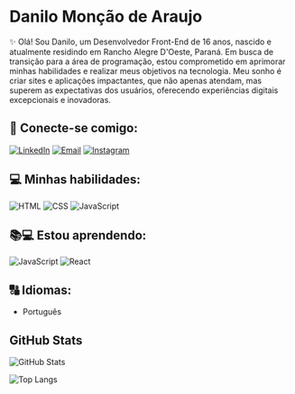 # Danilo Monção de Araujo

✨ Olá! 
Sou Danilo, um Desenvolvedor Front-End de 16 anos, nascido e atualmente residindo em Rancho Alegre D'Oeste, Paraná. Em busca de transição para a área de programação, estou comprometido em aprimorar minhas habilidades e realizar meus objetivos na tecnologia. Meu sonho é criar sites e aplicações impactantes, que não apenas atendam, mas superem as expectativas dos usuários, oferecendo experiências digitais excepcionais e inovadoras.


## 📲 Conecte-se comigo:

[![LinkedIn](https://img.shields.io/badge/linkedin-fff?style=for-the-badge&logo=linkedin&logoColor=ec63a1&color=%23f7f7f7)](https://www.linkedin.com/in/danilo-mon%C3%A7%C3%A3o-de-araujo-0ba08a2b0/)
[![Email](https://img.shields.io/badge/email-fff?style=for-the-badge&logo=microsoft-outlook&logoColor=ec63a1&color=%23f7f7f7)](mailto:danilomoncaoaraujo@gmail.com)
[![Instagram](https://img.shields.io/badge/instagram-fff?style=for-the-badge&logo=instagram&logoColor=ec63a1&color=%23f7f7f7)](https://www.instagram.com/moncaodearaujo/)


## 💻 Minhas habilidades:

![HTML](https://img.shields.io/badge/html-fff?style=for-the-badge&logo=html5&logoColor=ec63a1&color=%23f7f7f7)
![CSS](https://img.shields.io/badge/css-fff?style=for-the-badge&logo=css3&logoColor=ec63a1&color=%23f7f7f7)
![JavaScript](https://img.shields.io/badge/javascript-fff?style=for-the-badge&logo=javascript&logoColor=ec63a1&color=%23f7f7f7)

## 📚💻 Estou aprendendo:

![JavaScript](https://img.shields.io/badge/javascript-fff?style=for-the-badge&logo=javascript&logoColor=ec63a1&color=%23f7f7f7)
![React](https://img.shields.io/badge/react-fff?style=for-the-badge&logo=react&logoColor=ec63a1&color=%23f7f7f7)



## 🔠 Idiomas:
* Português

## GitHub Stats
![GitHub Stats](https://github-readme-stats.vercel.app/api?username=DaniloMoncaodeAraujo&theme=buefy&bg_color=f7f7f7&border_color=grey&show_icons=true&icon_color=ec63a1&title_color=ec63a1&text_color=grey&hide_title=true&hide=stars)

![Top Langs](https://github-readme-stats-git-masterrstaa-rickstaa.vercel.app/api/top-langs/?username=DaniloMoncaodeAraujo&bg_color=f7f7f7&border_color=grey&title_color=ec63a1&text_color=grey&hide_title=true)




